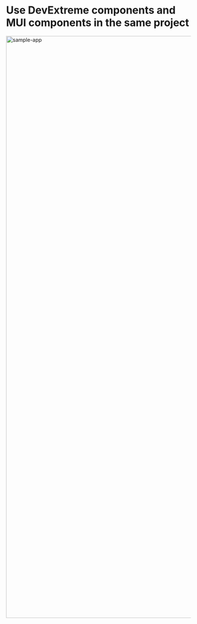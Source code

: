 # Use DevExtreme components and MUI components in the same project

<img width="1582" alt="sample-app" src="https://github.com/DevExpress-Examples/devextreme-mui-integration/assets/43554315/46133e0d-1603-44e0-84ab-b593ceae1de5">
